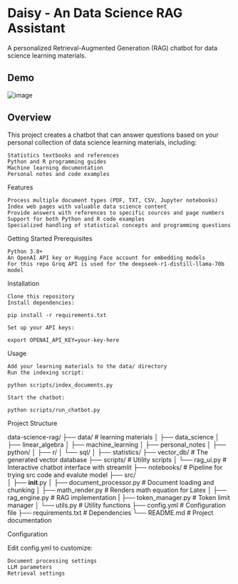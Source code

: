 # Daisy - An Data Science RAG Assistant

A personalized Retrieval-Augmented Generation (RAG) chatbot for data science learning materials.

## Demo
![image](https://github.com/user-attachments/assets/74b961c0-eb1f-426a-bffe-49c95da5d28d)


## Overview

This project creates a chatbot that can answer questions based on your personal collection of data science learning materials, including:

    Statistics textbooks and references
    Python and R programming guides
    Machine learning documentation
    Personal notes and code examples

Features

    Process multiple document types (PDF, TXT, CSV, Jupyter notebooks)
    Index web pages with valuable data science content
    Provide answers with references to specific sources and page numbers
    Support for both Python and R code examples
    Specialized handling of statistical concepts and programming questions

Getting Started
Prerequisites

    Python 3.8+
    An OpenAI API key or Hugging Face account for embedding models
    For this repo Groq API is used for the deepseek-r1-distill-llama-70b model

Installation

    Clone this repository
    Install dependencies:

    pip install -r requirements.txt

    Set up your API keys:

    export OPENAI_API_KEY=your-key-here

Usage

    Add your learning materials to the data/ directory
    Run the indexing script:

    python scripts/index_documents.py

    Start the chatbot:

    python scripts/run_chatbot.py

Project Structure

data-science-rag/
├── data/                      # learning materials
│   ├── data_science
│   ├── linear_algebra
│   ├── machine_learning
│   ├── personal_notes
│   ├── python/
│   ├── r/
│   └── sql/
│   ├── statistics/
├── vector_db/                 # The generated vector database
├── scripts/                   # Utility scripts
│   └── rag_ui.py              # Interactive chatbot interface with streamlit
├── notebooks/                 # Pipeline for trying src code and evalute model
├── src/                       
│   ├── __init__.py
│   ├── document_processor.py  # Document loading and chunking
│   ├── math_render.py         # Renders math equation for Latex
│   ├── rag_engine.py          # RAG implementation
|   ├── token_manager.py       # Token limit manager
│   └── utils.py               # Utility functions
├── config.yml                 # Configuration file
├── requirements.txt           # Dependencies
└── README.md                  # Project documentation

Configuration

Edit config.yml to customize:

    Document processing settings
    LLM parameters
    Retrieval settings
